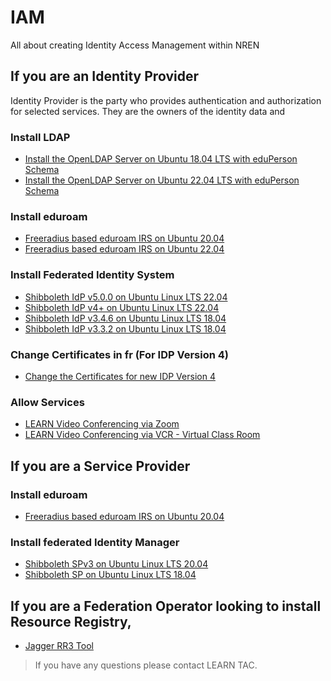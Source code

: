 # IAM
All about creating Identity Access Management within NREN


## If you are an Identity Provider
Identity Provider is the party who provides authentication and authorization for selected services. They are the owners of the identity data and

### Install LDAP

* [Install the OpenLDAP Server on Ubuntu 18.04 LTS with eduPerson Schema](Ldap-with-eduperson.md)
* [Install the OpenLDAP Server on Ubuntu 22.04 LTS with eduPerson Schema](ldap22-latest.md)

### Install eduroam

* [Freeradius based eduroam IRS on Ubuntu 20.04](eduroam-IRS.md)
* [Freeradius based eduroam IRS on Ubuntu 22.04](eduroam-IRS-22.md)

### Install Federated Identity System

* [Shibboleth IdP v5.0.0 on Ubuntu Linux LTS 22.04](idp_version_5.md)
* [Shibboleth IdP v4+ on Ubuntu Linux LTS 22.04](installing-idp-v4.md)
* [Shibboleth IdP v3.4.6 on Ubuntu Linux LTS 18.04](Shibboleth3.4.6-Ubuntu18.04.md)
* [Shibboleth IdP v3.3.2 on Ubuntu Linux LTS 18.04](IDPonUbuntu.md)

### Change Certificates in fr (For IDP Version 4)

* [Change the Certificates for new IDP Version 4](change_keys_fr.md)

### Allow Services

* [LEARN Video Conferencing via Zoom](Enable%20Zoom%20Video%20Conferencing.md)
*  [LEARN Video Conferencing via VCR - Virtual Class Room](vcr_enabling.md)

## If you are a Service Provider

### Install eduroam

* [Freeradius based eduroam IRS on Ubuntu 20.04](eduroam-IRS.md)

### Install federated Identity Manager

* [Shibboleth SPv3 on Ubuntu Linux LTS 20.04](SPv3%20installation%20on%20Ubuntu%2020.04.md)
* [Shibboleth SP on Ubuntu Linux LTS 18.04](SP_Ubuntu1804.md)

## If you are a Federation Operator looking to install Resource Registry,

* [Jagger RR3 Tool](rr3_ubuntu18.md)


>If you have any questions please contact LEARN TAC. 
